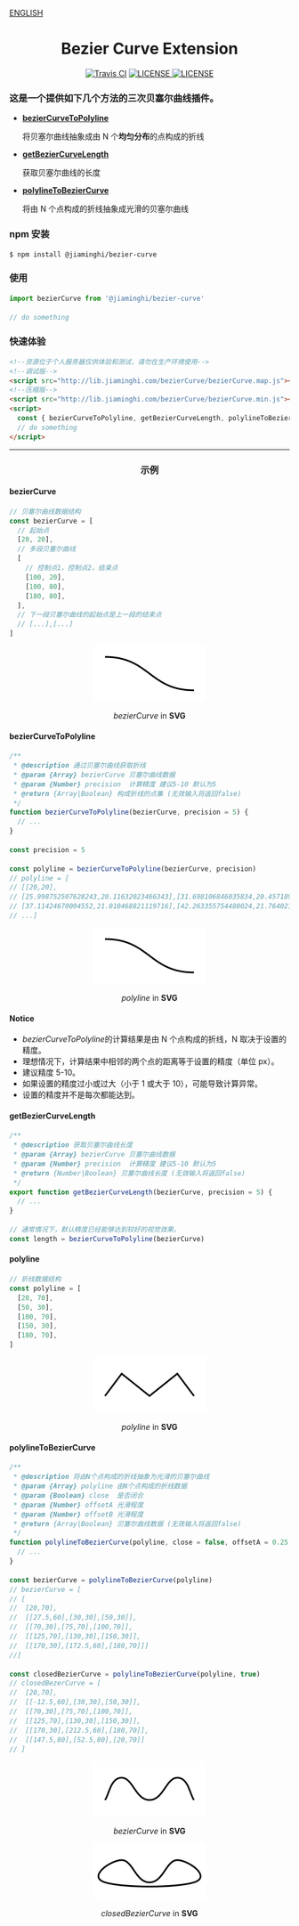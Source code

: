[ENGLISH](./README_EN.md)

<h1 align="center">Bezier Curve Extension</h1>

<p align="center">
    <a href="https://travis-ci.com/DataV-Team/bezierCurve"><img src="https://img.shields.io/travis/com/DataV-Team/bezierCurve.svg" alt="Travis CI"></a>
    <a href="https://github.com/DataV-Team/BezierCurve/blob/master/LICENSE"><img src="https://img.shields.io/github/license/DataV-Team/bezierCurve.svg" alt="LICENSE" /> </a>
    <a href="https://www.npmjs.com/package/@jiaminghi/bezier-curve"><img src="https://img.shields.io/npm/v/@jiaminghi/bezier-curve.svg" alt="LICENSE" /> </a>
</p>

### 这是一个提供如下几个方法的三次贝塞尔曲线插件。

- **[bezierCurveToPolyline](#bezierCurveToPolyline)**

  将贝塞尔曲线抽象成由 N 个**均匀分布**的点构成的折线

- **[getBezierCurveLength](#getBezierCurveLength)**

  获取贝塞尔曲线的长度

- **[polylineToBezierCurve](#polylineToBezierCurve)**

  将由 N 个点构成的折线抽象成光滑的贝塞尔曲线

### npm 安装

```shell
$ npm install @jiaminghi/bezier-curve
```

### 使用

```javascript
import bezierCurve from '@jiaminghi/bezier-curve'

// do something
```

### 快速体验

```html
<!--资源位于个人服务器仅供体验和测试，请勿在生产环境使用-->
<!--调试版-->
<script src="http://lib.jiaminghi.com/bezierCurve/bezierCurve.map.js"></script>
<!--压缩版-->
<script src="http://lib.jiaminghi.com/bezierCurve/bezierCurve.min.js"></script>
<script>
  const { bezierCurveToPolyline, getBezierCurveLength, polylineToBezierCurve } = window.bezierCurve
  // do something
</script>
```

---

<h3 align="center">示例</h3>

#### bezierCurve

```javascript
// 贝塞尔曲线数据结构
const bezierCurve = [
  // 起始点
  [20, 20],
  // 多段贝塞尔曲线
  [
    // 控制点1，控制点2，结束点
    [100, 20],
    [100, 80],
    [180, 80],
  ],
  // 下一段贝塞尔曲线的起始点是上一段的结束点
  // [...],[...]
]
```

<p align="center">
    <img width="200px" src="./exampleImgs/bezierCurve.png" />
</p>

<p align="center"><i>bezierCurve</i> in <b>SVG</b></p>

#### bezierCurveToPolyline

```javascript
/**
 * @description 通过贝塞尔曲线获取折线
 * @param {Array} bezierCurve 贝塞尔曲线数据
 * @param {Number} precision  计算精度 建议5-10 默认为5
 * @return {Array|Boolean} 构成折线的点集 (无效输入将返回false)
 */
function bezierCurveToPolyline(bezierCurve, precision = 5) {
  // ...
}

const precision = 5

const polyline = bezierCurveToPolyline(bezierCurve, precision)
// polyline = [
// [[20,20],
// [25.998752507628243,20.11632023466343],[31.698106846035834,20.457189096242345],
// [37.11424670004552,21.010468821119716],[42.263355754480024,21.764021645678454],
// ...]
```

<p align="center">
    <img width="200px" src="./exampleImgs/bezierCurveToPolyline.png" />
</p>

<p align="center"><i>polyline</i> in <b>SVG</b></p>

#### Notice

- *bezierCurveToPolyline*的计算结果是由 N 个点构成的折线，N 取决于设置的精度。
- 理想情况下，计算结果中相邻的两个点的距离等于设置的精度（单位 px）。
- 建议精度 5-10。
- 如果设置的精度过小或过大（小于 1 或大于 10），可能导致计算异常。
- 设置的精度并不是每次都能达到。

#### getBezierCurveLength

```js
/**
 * @description 获取贝塞尔曲线长度
 * @param {Array} bezierCurve 贝塞尔曲线数据
 * @param {Number} precision  计算精度 建议5-10 默认为5
 * @return {Number|Boolean} 贝塞尔曲线长度 (无效输入将返回false)
 */
export function getBezierCurveLength(bezierCurve, precision = 5) {
  // ...
}

// 通常情况下，默认精度已经能够达到较好的视觉效果。
const length = bezierCurveToPolyline(bezierCurve)
```

#### polyline

```javascript
// 折线数据结构
const polyline = [
  [20, 70],
  [50, 30],
  [100, 70],
  [150, 30],
  [180, 70],
]
```

<p align="center">
    <img width="200px" src="./exampleImgs/polyline.png" />
</p>

<p align="center"><i>polyline</i> in <b>SVG</b></p>

#### polylineToBezierCurve

```javascript
/**
 * @description 将由N个点构成的折线抽象为光滑的贝塞尔曲线
 * @param {Array} polyline 由N个点构成的折线数据
 * @param {Boolean} close  是否闭合
 * @param {Number} offsetA 光滑程度
 * @param {Number} offsetB 光滑程度
 * @return {Array|Boolean} 贝塞尔曲线数据 (无效输入将返回false)
 */
function polylineToBezierCurve(polyline, close = false, offsetA = 0.25, offsetB = 0.25) {
  // ...
}

const bezierCurve = polylineToBezierCurve(polyline)
// bezierCurve = [
// [
// 	[20,70],
// 	[[27.5,60],[30,30],[50,30]],
// 	[[70,30],[75,70],[100,70]],
// 	[[125,70],[130,30],[150,30]],
// 	[[170,30],[172.5,60],[180,70]]]
//]

const closedBezierCurve = polylineToBezierCurve(polyline, true)
// closedBezerCurve = [
// 	[20,70],
// 	[[-12.5,60],[30,30],[50,30]],
// 	[[70,30],[75,70],[100,70]],
// 	[[125,70],[130,30],[150,30]],
// 	[[170,30],[212.5,60],[180,70]],
// 	[[147.5,80],[52.5,80],[20,70]]
// ]
```

<p align="center">
    <img width="200px" src="./exampleImgs/polylineToBezierCurve.png" />
</p>

<p align="center"><i>bezierCurve</i> in <b>SVG</b></p>

<p align="center">
    <img width="200px" src="./exampleImgs/polylineToClosedBezierCurve.png" />
</p>

<p align="center"><i>closedBezierCurve</i> in <b>SVG</b></p>
